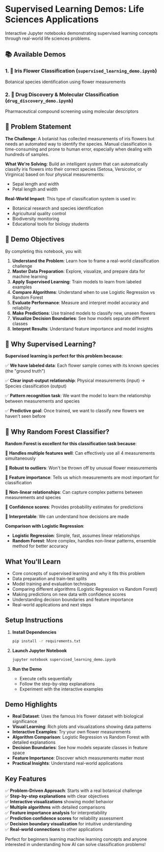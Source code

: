 # Supervised Learning Demos: Life Sciences Applications

Interactive Jupyter notebooks demonstrating supervised learning concepts through real-world life sciences problems.

## 📚 Available Demos

### 1. 🌸 Iris Flower Classification (`supervised_learning_demo.ipynb`)
Botanical species identification using flower measurements

### 2. 💊 Drug Discovery & Molecular Classification (`drug_discovery_demo.ipynb`)
Pharmaceutical compound screening using molecular descriptors

## 🎯 Problem Statement

**The Challenge**: A botanist has collected measurements of iris flowers but needs an automated way to identify the species. Manual classification is time-consuming and prone to human error, especially when dealing with hundreds of samples.

**What We're Solving**: Build an intelligent system that can automatically classify iris flowers into their correct species (Setosa, Versicolor, or Virginica) based on four physical measurements:
- Sepal length and width  
- Petal length and width

**Real-World Impact**: This type of classification system is used in:
- Botanical research and species identification
- Agricultural quality control  
- Biodiversity monitoring
- Educational tools for biology students

## 🎯 Demo Objectives

By completing this notebook, you will:

1. **Understand the Problem**: Learn how to frame a real-world classification challenge
2. **Master Data Preparation**: Explore, visualize, and prepare data for machine learning
3. **Apply Supervised Learning**: Train models to learn from labeled examples
4. **Compare Algorithms**: Understand when to use Logistic Regression vs Random Forest
5. **Evaluate Performance**: Measure and interpret model accuracy and reliability
6. **Make Predictions**: Use trained models to classify new, unseen flowers
7. **Visualize Decision Boundaries**: See how models separate different classes
8. **Interpret Results**: Understand feature importance and model insights

## 🤔 Why Supervised Learning?

**Supervised learning is perfect for this problem because**:

✅ **We have labeled data**: Each flower sample comes with its known species (the "ground truth")

✅ **Clear input-output relationship**: Physical measurements (input) → Species classification (output)

✅ **Pattern recognition task**: We want the model to learn the relationship between measurements and species

✅ **Predictive goal**: Once trained, we want to classify new flowers we haven't seen before

## 🌳 Why Random Forest Classifier?

**Random Forest is excellent for this classification task because**:

🎯 **Handles multiple features well**: Can effectively use all 4 measurements simultaneously

🎯 **Robust to outliers**: Won't be thrown off by unusual flower measurements

🎯 **Feature importance**: Tells us which measurements are most important for classification

🎯 **Non-linear relationships**: Can capture complex patterns between measurements and species

🎯 **Confidence scores**: Provides probability estimates for predictions

🎯 **Interpretable**: We can understand how decisions are made

**Comparison with Logistic Regression**:
- **Logistic Regression**: Simple, fast, assumes linear relationships
- **Random Forest**: More complex, handles non-linear patterns, ensemble method for better accuracy

## What You'll Learn

- Core concepts of supervised learning and why it fits this problem
- Data preparation and train-test splits
- Model training and evaluation techniques
- Comparing different algorithms (Logistic Regression vs Random Forest)
- Making predictions on new data with confidence scores
- Understanding decision boundaries and feature importance
- Real-world applications and next steps

## Setup Instructions

1. **Install Dependencies**
   ```bash
   pip install -r requirements.txt
   ```

2. **Launch Jupyter Notebook**
   ```bash
   jupyter notebook supervised_learning_demo.ipynb
   ```

3. **Run the Demo**
   - Execute cells sequentially
   - Follow the step-by-step explanations
   - Experiment with the interactive examples

## Demo Highlights

- **Real Dataset**: Uses the famous Iris flower dataset with biological significance
- **Visual Learning**: Rich plots and visualizations showing data patterns
- **Interactive Examples**: Try your own flower measurements
- **Algorithm Comparison**: Logistic Regression vs Random Forest with detailed explanations
- **Decision Boundaries**: See how models separate classes in feature space
- **Feature Importance**: Discover which measurements matter most
- **Practical Insights**: Understand real-world applications

## Key Features

✅ **Problem-Driven Approach**: Starts with a real botanical challenge  
✅ **Step-by-step explanations** with clear objectives  
✅ **Interactive visualizations** showing model behavior  
✅ **Multiple algorithms** with detailed comparisons  
✅ **Feature importance analysis** for interpretability  
✅ **Prediction confidence scores** for reliability assessment  
✅ **Decision boundary visualization** for intuitive understanding  
✅ **Real-world connections** to other applications

Perfect for beginners learning machine learning concepts and anyone interested in understanding how AI can solve classification problems!
